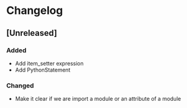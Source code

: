 # Changelog

## [Unreleased]

### Added

- Add item_setter expression
- Add PythonStatement

### Changed

- Make it clear if we are import a module or an attribute of a module
